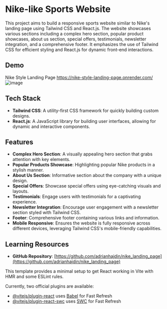 
# Nike-like Sports Website

This project aims to build a responsive sports website similar to Nike's landing page using Tailwind CSS and React.js. The website showcases various sections including a complex hero section, popular product showcases, about us section, special offers, testimonials, newsletter integration, and a comprehensive footer. It emphasizes the use of Tailwind CSS for efficient styling and React.js for dynamic front-end interactions.
## Demo
  Nike Style Landing Page https://nike-style-landing-page.onrender.com/ 
  ![image](https://github.com/freda1874/nike-style-landing-page/assets/85437054/e43a4a7f-2c8c-4e61-b719-d2a528ec5b64)

## Tech Stack 

- **Tailwind CSS**: A utility-first CSS framework for quickly building custom designs.
- **React.js**: A JavaScript library for building user interfaces, allowing for dynamic and interactive components.

## Features

- **Complex Hero Section**: A visually appealing hero section that grabs attention with key elements.
- **Popular Products Showcase**: Highlighting popular Nike products in a stylish manner.
- **About Us Section**: Informative section about the company with a unique design.
- **Special Offers**: Showcase special offers using eye-catching visuals and layouts.
- **Testimonials**: Engage users with testimonials for a captivating experience.
- **Newsletter Integration**: Encourage user engagement with a newsletter section styled with Tailwind CSS.
- **Footer**: Comprehensive footer containing various links and information.
- **Mobile Responsive**: Ensures the website is fully responsive across different devices, leveraging Tailwind CSS's mobile-friendly capabilities.

## Learning Resources

- **GitHub Repository**: [https://github.com/adrianhajdin/nike_landing_page](https://github.com/adrianhajdin/nike_landing_page)


This template provides a minimal setup to get React working in Vite with HMR and some ESLint rules.

Currently, two official plugins are available:

- [@vitejs/plugin-react](https://github.com/vitejs/vite-plugin-react/blob/main/packages/plugin-react/README.md) uses [Babel](https://babeljs.io/) for Fast Refresh
- [@vitejs/plugin-react-swc](https://github.com/vitejs/vite-plugin-react-swc) uses [SWC](https://swc.rs/) for Fast Refresh
